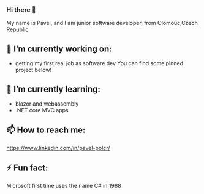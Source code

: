 ### Hi there 👋

My name is Pavel, and I am junior software developer, from Olomouc,Czech Republic

## 🔭 I’m currently working on: 
- getting my first real job as software dev
You can find some pinned project below!
## 🌱 I’m currently learning:
 - blazor and webassembly
 - .NET core MVC apps 

## 📫 How to reach me: 
https://www.linkedin.com/in/pavel-polcr/

## ⚡ Fun fact: 
Microsoft first time uses the name C# in 1988
